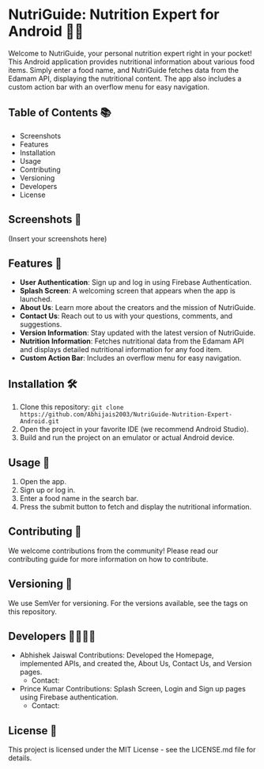 # NutriGuide: Nutrition Expert for Android 🥦📱

Welcome to NutriGuide, your personal nutrition expert right in your pocket! This Android application provides nutritional information about various food items. Simply enter a food name, and NutriGuide fetches data from the Edamam API, displaying the nutritional content. The app also includes a custom action bar with an overflow menu for easy navigation.

## Table of Contents 📚

- Screenshots
- Features
- Installation
- Usage
- Contributing
- Versioning
- Developers
- License

## Screenshots 📸

(Insert your screenshots here)

## Features 🌟

- **User Authentication**: Sign up and log in using Firebase Authentication.
- **Splash Screen**: A welcoming screen that appears when the app is launched.
- **About Us**: Learn more about the creators and the mission of NutriGuide.
- **Contact Us**: Reach out to us with your questions, comments, and suggestions.
- **Version Information**: Stay updated with the latest version of NutriGuide.
- **Nutrition Information**: Fetches nutritional data from the Edamam API and displays detailed nutritional information for any food item.
- **Custom Action Bar**: Includes an overflow menu for easy navigation.

## Installation 🛠️

1. Clone this repository:
   ```git clone https://github.com/Abhijais2003/NutriGuide-Nutrition-Expert-Android.git```
3. Open the project in your favorite IDE (we recommend Android Studio).
4. Build and run the project on an emulator or actual Android device.

## Usage 📱

1. Open the app.
2. Sign up or log in.
3. Enter a food name in the search bar.
4. Press the submit button to fetch and display the nutritional information.

## Contributing 🤝

We welcome contributions from the community! Please read our contributing guide for more information on how to contribute.

## Versioning 🔄

We use SemVer for versioning. For the versions available, see the tags on this repository.

## Developers 👩‍💻👨‍💻

- Abhishek Jaiswal
  Contributions: Developed the Homepage, implemented APIs, and created the, About Us, Contact Us, and Version pages.
  - Contact:[<i class="fa-regular fa-envelope"></i>](mailto:jjaiswal.aj.1234@gmail.com) [<i class="fa-brands fa-linkedin"></i>](https://www.linkedin.com/in/20abhishek) [<i class="fa-brands fa-instagram"></i>](https://www.instagram.com/_abhishek_jaiswal_official/)
- Prince Kumar
  Contributions: Splash Screen, Login and Sign up pages using Firebase authentication.
  - Contact: 


## License 📄

This project is licensed under the MIT License - see the LICENSE.md file for details.
